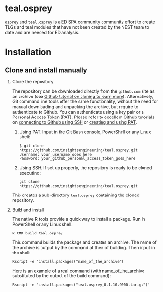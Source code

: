 # teal.osprey

`osprey` and `teal.osprey` is a ED SPA community community effort to create TLGs and teal modules that have not been created by the NEST team to date and are needed for ED analysis.

# Installation

## Clone and install manually

1. Clone the repository

   The repository can be downloaded directly from the `github.com` site as an archive (see [Github tutorial on cloning to learn more](https://docs.github.com/en/github/creating-cloning-and-archiving-repositories/cloning-a-repository-from-github/cloning-a-repository)). Alternatively, Git command line tools offer the same functionality, without the need for manual downloading and unpacking the archive, but require to authenticate to Github. You can authenticate using a key pair or a Personal Access Token (PAT). Please refer to excellent Github tutorials on [connecting to Github using SSH](https://docs.github.com/en/github/authenticating-to-github) or [creating and using PAT](https://docs.github.com/en/github/authenticating-to-github/keeping-your-account-and-data-secure/creating-a-personal-access-token).
   1. Using PAT. Input in the Git Bash console, PowerShell or any Linux shell:

      ```shell
      $ git clone https://github.com/insightsengineering/teal.osprey.git
      Username: your_username_goes_here
      Password: your_github_personal_access_token_goes_here
      ```
    1. Using SSH. If set up properly, the repository is ready to be cloned executing:

       ```shell
       git clone https://github.com/insightsengineering/teal.osprey.git
       ```
   This creates a sub-directory `teal.osprey` containing the cloned repository.

2. Build and install

   The native R tools provide a quick way to install a package. Run in PowerShell or any Linux shell:
   
   ```shell
   R CMD build teal.osprey
   ```
   
   This command builds the package and creates an archive. The name of the archive is output by the command at then of building. Then input in the shell:
   
   ```shell
   Rscript -e 'install.packages("name_of_the_archive")
   ```

   Here is an example of a real command (with name_of_the_archive substituted by the output of the build command):
   ```shell
   Rscript -e 'install.packages("teal.osprey_0.1.10.9000.tar.gz")'
   ```
